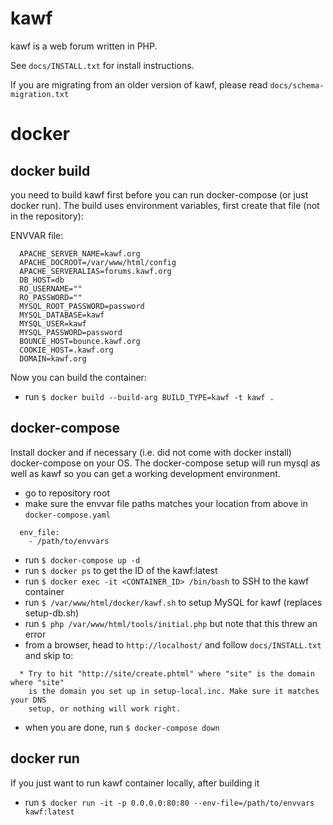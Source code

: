 # kawf

kawf is a web forum written in PHP.

See `docs/INSTALL.txt` for install instructions.

If you are migrating from an older version of kawf, please read
`docs/schema-migration.txt`

# docker

## docker build
you need to build kawf first before you can run docker-compose (or just docker run).  The build uses environment variables, first create that file (not in the repository):

ENVVAR file:
```
  APACHE_SERVER_NAME=kawf.org
  APACHE_DOCROOT=/var/www/html/config
  APACHE_SERVERALIAS=forums.kawf.org
  DB_HOST=db
  RO_USERNAME=""
  RO_PASSWORD=""
  MYSQL_ROOT_PASSWORD=password
  MYSQL_DATABASE=kawf
  MYSQL_USER=kawf
  MYSQL_PASSWORD=password
  BOUNCE_HOST=bounce.kawf.org
  COOKIE_HOST=.kawf.org
  DOMAIN=kawf.org
```

Now you can build the container:
* run `$ docker build --build-arg BUILD_TYPE=kawf -t kawf .`

## docker-compose
Install docker and if necessary (i.e. did not come with docker install) docker-compose on your OS.  The docker-compose setup will run mysql as well as kawf so you can get a working development environment.

* go to repository root
* make sure the envvar file paths matches your location from above in `docker-compose.yaml`
```
  env_file:
    - /path/to/envvars
```
* run `$ docker-compose up -d`
* run `$ docker ps` to get the ID of the kawf:latest
* run `$ docker exec -it <CONTAINER_ID> /bin/bash` to SSH to the kawf container
* run `$ /var/www/html/docker/kawf.sh` to setup MySQL for kawf (replaces setup-db.sh)
* run `$ php /var/www/html/tools/initial.php` but note that this threw an error
* from a browser, head to `http://localhost/` and follow `docs/INSTALL.txt` and skip to:
```
  * Try to hit "http://site/create.phtml" where "site" is the domain where "site"
    is the domain you set up in setup-local.inc. Make sure it matches your DNS
    setup, or nothing will work right.
```
* when you are done, run `$ docker-compose down`

## docker run
If you just want to run kawf container locally, after building it

* run `$ docker run -it -p 0.0.0.0:80:80 --env-file=/path/to/envvars kawf:latest`
